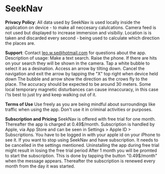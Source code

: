 # SeekNav

**Privacy Policy**:
All data used by SeekNav is used locally inside the application on device - to make all neccesary calulcations. Camera feed is not used but displayed to increase immersion and visibiliy. Location is is taken and discarded every second - being used to calculate which direction the places are.

**Support**:
Contact leo.w.se@hotmail.com for questions about the app. <br />
Description of usage:
Make a text search. Raise the phone. If there are hits on your search they will be shown in the camera. Tap a white bubble to select it as a desination. Access an arrow by tilting down. Cancel the navigation and exit the arrow by tapping the "X" top right when device held down
The bubble and arrow show the direction as the crows fly to the place. The accuracy should be expected to be around 30 meters. Some local temporary magnetic disturbances can cause innaccuracy, in this case i'ts best to just try and keep walking out of it.

**Terms of Use**
Use freely as you are being mindful about surroundings like traffic when using the app. Don't use it in criminal activities or purposes.

**Subscription and Pricing**
SeekNav is offered with free trial for one month. Thereafter the app is charged at 0.49$/month. Subscription is handled by Apple, via App Store and can be seen in Settings > Apple ID > Subscriptions. You have to be logged in with your apple id on your iPhone to see it.
If you want to stop using SeekNav and have subscription. It needs to be cancelled in the settings mentioned. Uninstalling the app during free trial might result in losing the free trial period
After 1 month you will be promted to start the subscription. This is done by tapping the button "0.49$/month" when the message appears. Thereafter the subscription is renewed every month from the day it was started.
